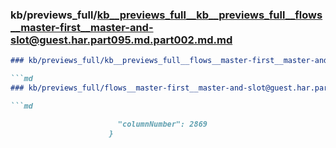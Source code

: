 ### kb/previews_full/kb__previews_full__kb__previews_full__flows__master-first__master-and-slot@guest.har.part095.md.part002.md.md

```md
### kb/previews_full/kb__previews_full__flows__master-first__master-and-slot@guest.har.part095.md.part002.md

```md
### kb/previews_full/flows__master-first__master-and-slot@guest.har.part095.md (part 002)

```md

                        "columnNumber": 2869
                      }
```

```

```

```
